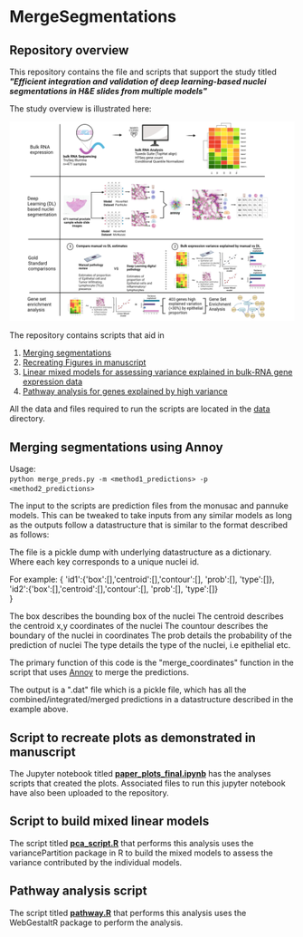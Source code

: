 # MergeSegmentations

## Repository overview
This repository contains the file and scripts that support the study titled ***"Efficient integration and validation of deep learning-based nuclei segmentations in H&E slides from multiple models"***

The study overview is illustrated here:

![Study overview](https://github.com/jagadhesh89/MergeSegmentations/blob/main/Overview_final.png)

The repository contains scripts that aid in 

1)  [Merging segmentations](#Merging-segmentations-using-Annoy)
2)  [Recreating Figures in manuscript](#Script-to-recreate-plots-as-demonstrated-in-manuscript)
3)  [Linear mixed models for assessing variance explained in bulk-RNA gene expression data](#Script-to-build-mixed-linear-models)
4)  [Pathway analysis for genes explained by high variance](#Pathway-analysis-script)

All the data and files required to run the scripts are located in the [data](https://github.com/jagadhesh89/MergeSegmentations/tree/main/data) directory. 

## Merging segmentations using Annoy
Usage:  
```python merge_preds.py -m <method1_predictions> -p <method2_predictions>```

The input to the scripts are prediction files from the monusac and pannuke models. This can be tweaked to take inputs from any similar models as long as the outputs follow a datastructure that is similar to the format described as follows:

The file is a pickle dump with underlying datastructure as a dictionary. Where each key corresponds to a unique nuclei id. 

For example:
{
  'id1':{'box':[],'centroid':[],'contour':[], 'prob':[], 'type':[]},  
  'id2':{'box':[],'centroid':[],'contour':[], 'prob':[], 'type':[]}  
}

The box describes the bounding box of the nuclei
The centroid describes the centroid x,y coordinates of the nuclei
The countour describes the boundary of the nuclei in coordinates
The prob details the probability of the prediction of nuclei
The type details the type of the nuclei, i.e epithelial etc. 

The primary function of this code is the "merge_coordinates" function in the script that uses [Annoy](https://github.com/spotify/annoy) to merge the predictions.

The output is a ".dat" file which is a pickle file, which has all the combined/integrated/merged predictions in a datastructure described in the example above. 


## Script to recreate plots as demonstrated in manuscript
The Jupyter notebook titled **[paper_plots_final.ipynb](https://github.com/jagadhesh89/MergeSegmentations/blob/main/paper_plots_final.ipynb)** has the analyses scripts that created the plots. Associated files to run this jupyter notebook have also been uploaded to the repository. 

## Script to build mixed linear models
The script titled **[pca_script.R](https://github.com/jagadhesh89/MergeSegmentations/blob/main/pca_script.R)** that performs this analysis uses the variancePartition package in R to build the mixed models to assess the variance contributed by the individual models. 

## Pathway analysis script
The script titled **[pathway.R](https://github.com/jagadhesh89/MergeSegmentations/blob/main/pathway.R)** that performs this analysis uses the WebGestaltR package to perform the analysis. 
